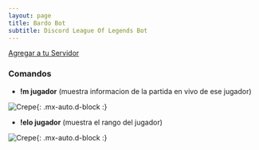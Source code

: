 ```yaml
---
layout: page
title: Bardo Bot
subtitle: Discord League Of Legends Bot
---
```


 [Agregar a tu Servidor](https://discord.com/oauth2/authorize?client_id=692202081150304328&permissions=8&scope=bot)

### Comandos

- **!m jugador** (muestra informacion de la partida en vivo de ese jugador)

![Crepe](https://iili.io/dMDgDX.png){: .mx-auto.d-block :}

- **!elo jugador** (muestra el rango del jugador)

![Crepe](https://iili.io/dMDUNt.png){: .mx-auto.d-block :}



